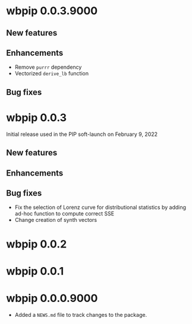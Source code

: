 # wbpip 0.0.3.9000

## New features

## Enhancements

* Remove `purrr` dependency
* Vectorized `derive_lb` function

## Bug fixes

# wbpip 0.0.3

Initial release used in the PIP soft-launch on February 9, 2022

## New features

## Enhancements

## Bug fixes

* Fix the selection of Lorenz curve for distributional statistics by adding ad-hoc function to compute correct SSE
* Change creation of synth vectors

# wbpip 0.0.2

# wbpip 0.0.1

# wbpip 0.0.0.9000

* Added a `NEWS.md` file to track changes to the package.
